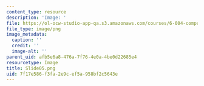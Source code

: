 ```yaml
---
content_type: resource
description: 'Image: '
file: https://ol-ocw-studio-app-qa.s3.amazonaws.com/courses/6-004-computation-structures-spring-2017/7f17e586f3fa2e9cef5a958bf2c5643e_Slide05.png
file_type: image/png
image_metadata:
  caption: ''
  credit: ''
  image-alt: ''
parent_uid: afb5e6a8-476a-7f76-4e0a-4be0d22685e4
resourcetype: Image
title: Slide05.png
uid: 7f17e586-f3fa-2e9c-ef5a-958bf2c5643e
---
```

